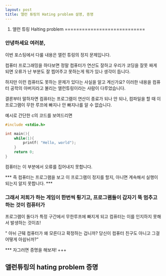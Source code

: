 ```yaml
---
layout: post
title: 앨런 튜링의 Hating problem 설명, 증명
---
```

1. 앨런 튜링 Halting problem
============================
### 안녕하세요 여러분,
이번 포스팅에서 다룰 내용은 앨런 튜링의 정지 문제입니다.

컴퓨터 프로그래밍을 하다보면 정말 컴퓨터가 연산도 잘하고 우리가 코딩을 
잘못 짜게 되면 오류가 난 부분도 잘 찝어주고 못하는게 뭐가 있나 생각이 듭니다.

하지만 이런 컴퓨터도 못하는 문제가 있다는 사실을 알고 계신가요?
이러한 내용을 컴퓨터 공학의 아버지라고 불리는 앨런튜링이라는 사람이 다루었습니다.

결론부터 말하자면 컴퓨터는 프로그램이 연산이 종료가 되나 안 되나,
컴파일을 할 때 이 프로그램이 무한 루프에 빠지나 안 빠지나를 알 수 없습니다.

예시로 간단한 c의 코드를 보여드리면 

``` c
#include <stdio.h>

int main(){
    while(1){
        printf( "Hello, world"); 
    }
    return 0;
}
```

컴퓨터는 이 부분에서 오류를 집어내지 못합니다.

\*\*\* 즉 컴퓨터는 프로그램을 보고 이 프로그램이 정지를 할지, 아니면 계속해서 실행이 되는지 알지 못합니다. \*\*\*

### 그래서 저희가 하는 게임이 한번씩 튕기고, 프로그램들이 갑자기 뚝 멈추고 하는 것이 컴퓨터가
프로그램이 돌다가 특정 구간에서 무한루프에 빠지게 되고 컴퓨터는 이를 인지하지 못해서 발생하는 것이죠!

" 아뉘 근뒈 컴퓨터가 왜 모른다고 확정하는 겁니까? 당신이 컴퓨터 친구도 아니고 그걸 어떻게 아쉽뉘까?"

\*\*\* 자그러면 증명을 해보져! \+\+\+

## 앨런튜링의 hating problem 증명


